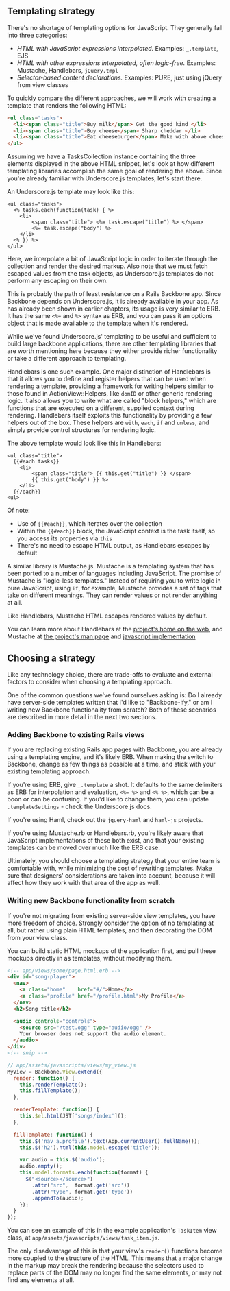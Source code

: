 ## Templating strategy

There's no shortage of templating options for JavaScript. They generally fall into three categories:

* *HTML with JavaScript expressions interpolated.* Examples: `_.template`, EJS
* *HTML with other expressions interpolated, often logic-free.* Examples: Mustache, Handlebars, `jQuery.tmpl`
* *Selector-based content declarations.* Examples: PURE, just using jQuery from view classes

To quickly compare the different approaches, we will work with creating a
template that renders the following HTML:

````html
<ul class="tasks">
  <li><span class="title">Buy milk</span> Get the good kind </li>
  <li><span class="title">Buy cheese</span> Sharp cheddar </li>
  <li><span class="title">Eat cheeseburger</span> Make with above cheese </li>
</ul>
````

Assuming we have a TasksCollection instance containing the three elements
displayed in the above HTML snippet, let's look at how different templating
libraries accomplish the same goal of rendering the above. Since you're already familiar with Underscore.js templates, let's start there.

An Underscore.js template may look like this:

````erb
<ul class="tasks">
  <% tasks.each(function(task) { %>
    <li>
        <span class="title"> <%= task.escape("title") %> </span>
        <%= task.escape("body") %>
    </li>
  <% }) %>
</ul>
````

Here, we interpolate a bit of JavaScript logic in order to iterate
through the collection and render the desired markup. Also note
that we must fetch escaped values from the task objects, as Underscore.js
templates do not perform any escaping on their own.

This is probably the path of least resistance on a Rails Backbone app.
Since Backbone depends on Underscore.js, it is already available in
your app. As has already been shown in earlier chapters, its usage
is very similar to ERB. It has the same `<%=` and `%>` syntax as ERB,
and you can pass it an options object that is made available to the
template when it's rendered.

While we've found Underscore.js' templating to be useful and sufficient to
build large backbone applications, there are other templating libraries
that are worth mentioning here because they either provide richer
functionality or take a different approach to templating.

Handlebars is one such example. One major distinction of Handlebars is
that it allows you to define and register helpers that can be used when
rendering a template, providing a framework for writing helpers similar
to those found in ActionView::Helpers, like `domID` or other generic
rendering logic. It also allows you to write what are called "block helpers,"
which are functions that are executed on a different, supplied context during
rendering. Handlebars itself exploits this functionality by providing
a few helpers out of the box. These helpers are `with`, `each`, `if`
and `unless`, and simply provide control structures for rendering logic.

The above template would look like this in Handlebars:

````erb
<ul class="title">
  {{#each tasks}}
    <li>
        <span class="title"> {{ this.get("title") }} </span>
        {{ this.get("body") }} %>
    </li>
  {{/each}}
<ul>
````

Of note:

* Use of `{{#each}}`, which iterates over the collection
* Within the `{{#each}}` block, the JavaScript context is
  the task itself, so you access its properties via `this`
* There's no need to escape HTML output, as Handlebars escapes
  by default

A similar library is Mustache.js. Mustache is a templating system
that has been ported to a number of languages including JavaScript. The
promise of Mustache is "logic-less templates." Instead of requiring you to write
logic in pure JavaScript, using `if`, for example, Mustache provides a set of tags
that take on different meanings. They can render values or not render anything at
all.

Like Handlebars, Mustache HTML escapes rendered values by default.

You can learn more about Handlebars at the [project's home on the web](http://www.handlebarsjs.com/),
and Mustache at [the project's man page](http://mustache.github.com/mustache.5.html)
and [javascript implementation](https://github.com/janl/mustache.js)

## Choosing a strategy

Like any technology choice, there are trade-offs to evaluate and external factors
to consider when choosing a templating approach.

One of the common questions we've found ourselves asking is: Do I
already have server-side templates written that I'd like to "Backbone-ify," or
am I writing new Backbone functionality from scratch? Both of these scenarios
are described in more detail in the next two sections.

### Adding Backbone to existing Rails views

If you are replacing existing Rails app pages with Backbone, you are already
using a templating engine, and it's likely ERB. When making the switch to
Backbone, change as few things as possible at a time, and stick with your
existing templating approach.

If you're using ERB, give `_.template` a shot. It defaults to the same
delimiters as ERB for interpolation and evaluation, `<%= %>` and `<% %>`,
which can be a boon or can be confusing. If you'd like to change them,
you can update `.templateSettings` - check the Underscore.js docs.

If you're using Haml, check out the `jquery-haml` and `haml-js` projects.

If you're using Mustache.rb or Handlebars.rb, you're likely aware that
JavaScript implementations of these both exist, and that your existing
templates can be moved over much like the ERB case.

Ultimately, you should choose a templating strategy that your entire team is
comfortable with, while minimizing the cost of rewriting templates.  Make sure
that designers' considerations are taken into account, because it will affect how
they work with that area of the app as well.

### Writing new Backbone functionality from scratch

If you're not migrating from existing server-side view templates,
you have more freedom of choice. Strongly consider the option of no templating
at all, but rather using plain HTML templates, and then decorating the DOM from
your view class.

You can build static HTML mockups of the application first, and pull these
mockups directly in as templates, without modifying them.

````html
<!-- app/views/some/page.html.erb -->
<div id="song-player">
  <nav>
    <a class="home"    href="#/">Home</a>
    <a class="profile" href="/profile.html">My Profile</a>
  </nav>
  <h2>Song title</h2>

  <audio controls="controls">
    <source src="/test.ogg" type="audio/ogg" />
    Your browser does not support the audio element.
  </audio>
</div>
<!-- snip -->
````

````javascript
// app/assets/javascripts/views/my_view.js
MyView = Backbone.View.extend({
  render: function() {
    this.renderTemplate();
    this.fillTemplate();
  },

  renderTemplate: function() {
    this.$el.html(JST['songs/index']();
  },

  fillTemplate: function() {
    this.$('nav a.profile').text(App.currentUser().fullName());
    this.$('h2').html(this.model.escape('title'));

    var audio = this.$('audio');
    audio.empty();
    this.model.formats.each(function(format) {
      $("<source></source>")
        .attr("src",  format.get('src'))
        .attr("type", format.get('type'))
        .appendTo(audio);
    });
  }
});
````

You can see an example of this in the example application's `TaskItem` view
class, at `app/assets/javascripts/views/task_item.js`.

The only disadvantage of this is that your view's `render()` functions become
more coupled to the structure of the HTML. This means that a major change in the
markup may break the rendering because the selectors used to replace parts
of the DOM may no longer find the same elements, or may not find any elements
at all.
